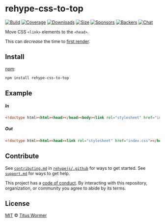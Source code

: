 <!--This file is generated by `build-packages.js`-->

# rehype-css-to-top

[![Build][build-badge]][build]
[![Coverage][coverage-badge]][coverage]
[![Downloads][downloads-badge]][downloads]
[![Size][size-badge]][size]
[![Sponsors][sponsors-badge]][collective]
[![Backers][backers-badge]][collective]
[![Chat][chat-badge]][chat]

Move CSS `<link>` elements to the `<head>`.

This can *decrease* the time to
[first render](https://developer.yahoo.com/performance/rules.html#css_top).

## Install

[npm][]:

```sh
npm install rehype-css-to-top
```

## Example

##### In

```html
<!doctype html><html><head></head><body><link rel="stylesheet" href="index.css"></body></html>
```

##### Out

```html
<!doctype html><html><head><link rel="stylesheet" href="index.css"></head><body></body></html>
```

## Contribute

See [`contributing.md`][contributing] in [`rehypejs/.github`][health] for ways
to get started.
See [`support.md`][support] for ways to get help.

This project has a [code of conduct][coc].
By interacting with this repository, organization, or community you agree to
abide by its terms.

## License

[MIT][license] © [Titus Wormer][author]

[build-badge]: https://img.shields.io/travis/rehypejs/rehype-minify.svg

[build]: https://travis-ci.org/rehypejs/rehype-minify

[coverage-badge]: https://img.shields.io/codecov/c/github/rehypejs/rehype-minify.svg

[coverage]: https://codecov.io/github/rehypejs/rehype-minify

[downloads-badge]: https://img.shields.io/npm/dm/rehype-css-to-top.svg

[downloads]: https://www.npmjs.com/package/rehype-css-to-top

[size-badge]: https://img.shields.io/bundlephobia/minzip/rehype-css-to-top.svg

[size]: https://bundlephobia.com/result?p=rehype-css-to-top

[sponsors-badge]: https://opencollective.com/unified/sponsors/badge.svg

[backers-badge]: https://opencollective.com/unified/backers/badge.svg

[collective]: https://opencollective.com/unified

[chat-badge]: https://img.shields.io/badge/chat-discussions-success.svg

[chat]: https://github.com/rehypejs/rehype/discussions

[npm]: https://docs.npmjs.com/cli/install

[health]: https://github.com/rehypejs/.github

[contributing]: https://github.com/rehypejs/.github/blob/main/contributing.md

[support]: https://github.com/rehypejs/.github/blob/main/support.md

[coc]: https://github.com/rehypejs/.github/blob/main/code-of-conduct.md

[license]: https://github.com/rehypejs/rehype-minify/blob/main/license

[author]: https://wooorm.com
